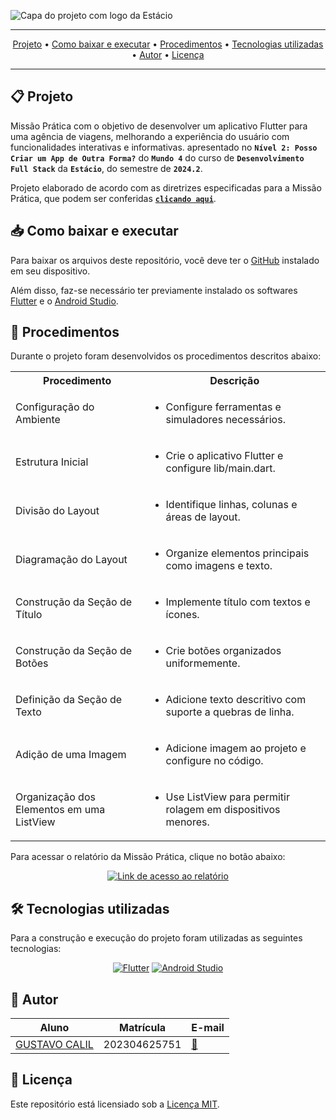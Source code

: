 ![Capa do projeto com logo da Estácio](./.github/capa.svg)

<div align="center">

---

[Projeto](#-projeto) • [Como baixar e executar](#-como-baixar-e-executar) • [Procedimentos](#-procedimentos) • [Tecnologias utilizadas](#-tecnologias-utilizadas) • [Autor](#-autor) • [Licença](#-licença)

---

</div>

## 📋 Projeto

Missão Prática com o objetivo de desenvolver um aplicativo Flutter para uma agência de viagens, melhorando a experiência do usuário com funcionalidades interativas e informativas. apresentado no **`Nível 2: Posso Criar um App de Outra Forma?`** do **`Mundo 4`** do curso de **`Desenvolvimento Full Stack`** da **`Estácio`**, do semestre de **`2024.2`**.

Projeto elaborado de acordo com as diretrizes especificadas para a Missão Prática, que podem ser conferidas [**`clicando aqui`**](https://sway.cloud.microsoft/s/MaC4thQaZwjelq5H/embed).

## 📥 Como baixar e executar

Para baixar os arquivos deste repositório, você deve ter o [GitHub](https://github.com/) instalado em seu dispositivo.

Além disso, faz-se necessário ter previamente instalado os softwares [Flutter](https://flutter.dev/) e o [Android Studio](https://developer.android.com/studio?hl=pt-br).

## 🔗 Procedimentos

Durante o projeto foram desenvolvidos os procedimentos descritos abaixo:

<table>
  <tr>
    <th>Procedimento</th>
    <th>Descrição</th>
  </tr>
  <tr>
    <td>Configuração do Ambiente</td>
    <td>
      <ul>
        <li>Configure ferramentas e simuladores necessários.</li>
      </ul>
    </td>
  </tr>
  <tr>
    <td>Estrutura Inicial</td>
    <td>
      <ul>
        <li>Crie o aplicativo Flutter e configure lib/main.dart.</li>
      </ul>
    </td>
  </tr>
  <tr>
    <td>Divisão do Layout</td>
    <td>
      <ul>
        <li>Identifique linhas, colunas e áreas de layout.</li>
      </ul>
    </td>
  </tr>
  <tr>
    <td>Diagramação do Layout</td>
    <td>
      <ul>
        <li>Organize elementos principais como imagens e texto.</li>
      </ul>
    </td>
  </tr>
  <tr>
    <td>Construção da Seção de Título</td>
    <td>
      <ul>
        <li>Implemente título com textos e ícones.</li>
      </ul>
    </td>
  </tr>
  <tr>
    <td>Construção da Seção de Botões</td>
    <td>
      <ul>
        <li>Crie botões organizados uniformemente.</li>
      </ul>
    </td>
  </tr>
  <tr>
    <td>Definição da Seção de Texto</td>
    <td>
      <ul>
        <li>Adicione texto descritivo com suporte a quebras de linha.</li>
      </ul>
    </td>
  </tr>
  <tr>
    <td>Adição de uma Imagem</td>
    <td>
      <ul>
        <li>Adicione imagem ao projeto e configure no código.</li>
      </ul>
    </td>
  </tr>
  <tr>
    <td>Organização dos Elementos em uma ListView</td>
    <td>
      <ul>
        <li>Use ListView para permitir rolagem em dispositivos menores.</li>
      </ul>
    </td>
  </tr>
</table>

Para acessar o relatório da Missão Prática, clique no botão abaixo:

<div align="center">

[![Link de acesso ao relatório](https://img.shields.io/badge/-Acesse%20o%20relatório-000000?style=for-the-badge)](./P4_Mission2.pdf)

</div>


## 🛠 Tecnologias utilizadas

Para a construção e execução do projeto foram utilizadas as seguintes tecnologias:

<div align="center">

[![Flutter](https://img.shields.io/badge/-Flutter-02569B?style=for-the-badge&logo=flutter&logoColor=white)](https://flutter.dev/) [![Android Studio](https://img.shields.io/badge/-Android%20Studio-DDC84?style=for-the-badge&logo=androidstudio&logoColor=white)](https://developer.android.com/studio?hl=pt-br) 

</div>

## 👥 Autor

| Aluno                                                  | Matrícula    | E-mail                                      |
| ------------------------------------------------------ | ------------ | ------------------------------------------- |
| [GUSTAVO CALIL](https://github.com/gustavocalil-github) | 202304625751 | [📧](mailto:202304625751@alunos.estacio.br) |

## 📃 Licença

Este repositório está licensiado sob a [Licença MIT](./LICENSE).

<div align=center>

</div>